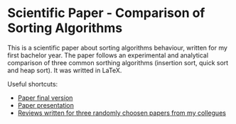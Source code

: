 # Scientific Paper - Comparison of Sorting Algorithms
This is a scientific paper about sorting algorithms behaviour, written for my first bachelor year. The paper follows an experimental and analytical comparison of three common sorthing algorithms (insertion sort, quick sort and heap sort). It was writted in LaTeX.

Useful shortcuts:

- [Paper final version](https://github.com/TunsAdrian/Scientific-Paper-MPI/blob/master/Paper%20-%20Final%20Version/FinalVersion.pdf)
- [Paper presentation](https://github.com/TunsAdrian/Scientific-Paper-MPI/blob/master/Beamer%20Presentation/MPI_beamer.pdf)
- [Reviews written for three randomly choosen papers from my collegues](https://github.com/TunsAdrian/Scientific-Paper-MPI/tree/master/Reviews%20for%20Other%20Papers)
